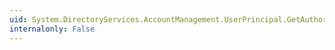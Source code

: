 ```yaml
---
uid: System.DirectoryServices.AccountManagement.UserPrincipal.GetAuthorizationGroups
internalonly: False
---
```

